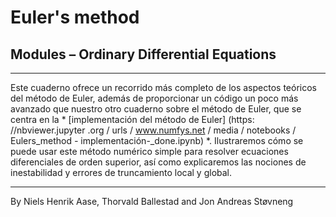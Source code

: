
# Euler's method

## Modules – Ordinary Differential Equations



___
Este cuaderno ofrece un recorrido más completo de los aspectos teóricos del método de Euler, además de proporcionar un código un poco más avanzado que nuestro otro cuaderno sobre el método de Euler, que se centra en la * [implementación del método de Euler] (https: //nbviewer.jupyter .org / urls / www.numfys.net / media / notebooks / Eulers_method _-_ implementación-_done.ipynb) *. Ilustraremos cómo se puede usar este método numérico simple para resolver ecuaciones diferenciales de orden superior, así como explicaremos las nociones de inestabilidad y errores de truncamiento local y global.
___


<section class="post-meta">
By Niels Henrik Aase, Thorvald Ballestad and Jon Andreas Støvneng
</section>
